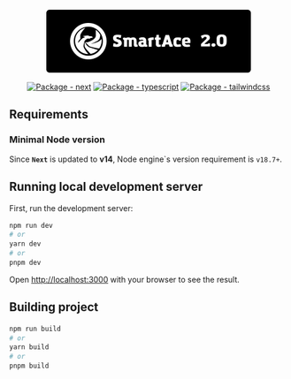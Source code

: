 <p align="center">
<img src=".sm/media/images/Github Wide Img.png">
</p>

<p align="center">
<a href="https://www.npmjs.com/package/next"><img src="https://img.shields.io/github/package-json/dependency-version/XenoPOMP/smart-ace-2.0/next?logo=nextdotjs&logoColor=white&color=black" alt="Package - next"></a>
<a href="https://www.npmjs.com/package/typescript"><img src="https://img.shields.io/github/package-json/dependency-version/XenoPOMP/smart-ace-2.0/typescript?logo=typescript&logoColor=white&color=%233178C6" alt="Package - typescript"></a>
<a href="https://www.npmjs.com/package/tailwindcss"><img src="https://img.shields.io/github/package-json/dependency-version/XenoPOMP/smart-ace-2.0/tailwindcss?logo=tailwindcss&logoColor=white&color=%2306B6D4" alt="Package - tailwindcss"></a>
</p>

## Requirements

### Minimal Node version
Since __`Next`__ is updated to **v14**, Node engine\`s version requirement is `v18.7+`.

## Running local development server

First, run the development server:

```bash
npm run dev
# or
yarn dev
# or
pnpm dev
```

Open [http://localhost:3000](http://localhost:3000) with your browser to see the result.

## Building project
```bash
npm run build
# or
yarn build
# or
pnpm build
```

